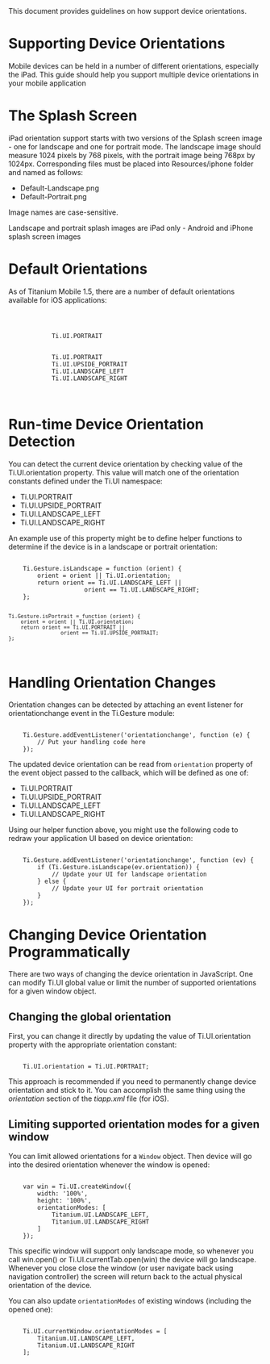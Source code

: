 <summary>
	This document provides guidelines on how support device orientations.
</summary>


# Supporting Device Orientations

Mobile devices can be held in a number of different orientations, especially the iPad.  This guide should help you support 
multiple device orientations in your mobile application

# The Splash Screen

iPad orientation support starts with two versions of the Splash screen image - one for landscape and one for portrait mode.
The landscape image should measure 1024 pixels by 768 pixels, with the portrait image being 768px by 1024px. Corresponding files 
must be placed into Resources/iphone folder and named as follows:

* Default-Landscape.png
* Default-Portrait.png

Image names are case-sensitive.

<note>
Landscape and portrait splash images are iPad only - Android and iPhone splash screen images
</note>

# Default Orientations

As of Titanium Mobile 1.5, there are a number of default orientations available for iOS applications:

<code class="xml">
	<iphone>
		<orientations device="iphone">
			<orientation>Ti.UI.PORTRAIT</orientation>
		</orientations>
		<orientations device="ipad">
			<orientation>Ti.UI.PORTRAIT</orientation>
			<orientation>Ti.UI.UPSIDE_PORTRAIT</orientation>
			<orientation>Ti.UI.LANDSCAPE_LEFT</orientation>
			<orientation>Ti.UI.LANDSCAPE_RIGHT</orientation>
		</orientations>
	</iphone>
</code>


# Run-time Device Orientation Detection 

You can detect the current device orientation by checking value of the Ti.UI.orientation property.
This value will match one of the orientation constants defined under the Ti.UI namespace:

* Ti.UI.PORTRAIT
* Ti.UI.UPSIDE_PORTRAIT
* Ti.UI.LANDSCAPE_LEFT
* Ti.UI.LANDSCAPE_RIGHT

An example use of this property might be to define helper functions to determine if the device is in a landscape
or portrait orientation:

<code class="javascript">
	Ti.Gesture.isLandscape = function (orient) {
		orient = orient || Ti.UI.orientation;
		return orient == Ti.UI.LANDSCAPE_LEFT ||
					 orient == Ti.UI.LANDSCAPE_RIGHT;
	};
	
	Ti.Gesture.isPortrait = function (orient) {
		orient = orient || Ti.UI.orientation;
		return orient == Ti.UI.PORTRAIT ||
					 orient == Ti.UI.UPSIDE_PORTRAIT;
	};
</code>


# Handling Orientation Changes

Orientation changes can be detected by attaching an event listener for orientationchange event in the Ti.Gesture module:

<code class="javascript">
	Ti.Gesture.addEventListener('orientationchange', function (e) {
		// Put your handling code here
	});
</code>

The updated device orientation can be read from `orientation` property of the event object passed to the callback, which will
be defined as one of:

* Ti.UI.PORTRAIT
* Ti.UI.UPSIDE_PORTRAIT
* Ti.UI.LANDSCAPE_LEFT
* Ti.UI.LANDSCAPE_RIGHT

Using our helper function above, you might use the following code to redraw your application UI based on device orientation:

<code class="javascript">
	Ti.Gesture.addEventListener('orientationchange', function (ev) {
		if (Ti.Gesture.isLandscape(ev.orientation)) {
			// Update your UI for landscape orientation
		} else {
			// Update your UI for portrait orientation
		}
	});
</code>


# Changing Device Orientation Programmatically

There are two ways of changing the device orientation in JavaScript.  One can modify Ti.UI global value
or limit the number of supported orientations for a given window object.

## Changing the global orientation

First, you can change it directly by updating the value of Ti.UI.orientation property
with the appropriate orientation constant:

<code class="javascript">
	Ti.UI.orientation = Ti.UI.PORTRAIT;
</code>

This approach is recommended if you need to permanently change device orientation and
stick to it. You can accomplish the same thing using the *orientation* section of the *tiapp.xml* file (for iOS).

## Limiting supported orientation modes for a given window

You can limit allowed orientations for a `Window` object. Then device will go into the desired orientation whenever 
the window is opened:

<code class="javascript">
	var win = Ti.UI.createWindow({ 
		width: '100%', 
		height: '100%',
		orientationModes: [
			Titanium.UI.LANDSCAPE_LEFT,
			Titanium.UI.LANDSCAPE_RIGHT
		]
	});
</code>

This specific window will support only landscape mode, so whenever you call win.open()
or Ti.UI.currentTab.open(win) the device will go landscape. Whenever you close close the window
(or user navigate back using navigation controller) the screen will return back to the actual
physical orientation of the device.

You can also update `orientationModes` of existing windows (including the opened one):

<code class="javascript">
	Ti.UI.currentWindow.orientationModes = [
		Titanium.UI.LANDSCAPE_LEFT,
		Titanium.UI.LANDSCAPE_RIGHT
	];
</code>
